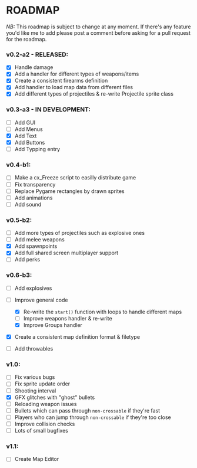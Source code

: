 # ROADMAP

*NB:* This roadmap is subject to change at any moment. If there's any feature you'd like me to add please post a comment before asking for a pull request for the roadmap.

### v0.2-a2 - RELEASED:

- [x] Handle damage
- [x] Add a handler for different types of weapons/items 
- [x] Create a consistent firearms definition
- [x] Add handler to load map data from different files
- [x] Add different types of projectiles & re-write Projectile sprite class

### v0.3-a3 - IN DEVELOPMENT:

- [ ] Add GUI
 - [ ] Add Menus
 - [x] Add Text
 - [x] Add Buttons
 - [ ] Add Typping entry

### v0.4-b1:

- [ ] Make a cx_Freeze script to easilly distribute game
- [ ] Fix transparency
- [ ] Replace Pygame rectangles by drawn sprites
 - [ ] Add animations
- [ ] Add sound

### v0.5-b2:

- [ ] Add more types of projectiles such as explosive ones
- [ ] Add melee weapons
- [x] Add spawnpoints
- [x] Add full shared screen multiplayer support
- [ ] Add perks

### v0.6-b3:

- [ ] Add explosives
- [ ] Improve general code
  - [x] Re-write the `start()` function with loops to handle different maps
  - [ ] Improve weapons handler & re-write
  - [x] Improve Groups handler 
- [x] Create a consistent map definition format & filetype
- [ ] Add throwables


### v1.0:

- [ ] Fix various bugs
 - [ ] Fix sprite update order
 - [ ] Shooting interval
 - [x] GFX glitches with "ghost" bullets
 - [ ] Reloading weapon issues
 - [ ] Bullets which can pass through `non-crossable` if they're fast
 - [ ] Players who can jump through `non-crossable` if they're too close
 - [ ] Improve collision checks
 - [ ] Lots of small bugfixes

### v1.1:

- [ ] Create Map Editor